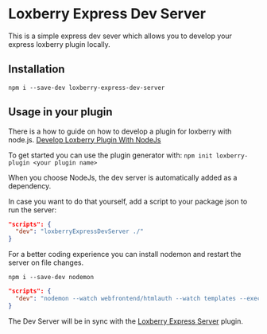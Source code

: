 # Loxberry Express Dev Server

This is a simple express dev sever which allows you to develop your express loxberry plugin locally.

## Installation

`npm i --save-dev loxberry-express-dev-server`

## Usage in your plugin

There is a how to guide on how to develop a plugin for loxberry with node.js. [Develop Loxberry Plugin With NodeJs]

To get started you can use the plugin generator with:
`npm init loxberry-plugin <your plugin name>`

When you choose NodeJs, the dev server is automatically added as a dependency.

In case you want to do that yourself, add a script to your package json to run the server:
```json
"scripts": {
  "dev": "loxberryExpressDevServer ./"
}
```

For a better coding experience you can install nodemon and restart the server on file changes.

`npm i --save-dev nodemon`
```json
"scripts": {
  "dev": "nodemon --watch webfrontend/htmlauth --watch templates --exec 'node_modules/.bin/loxberryExpressDevServer' -- ./"
}
```

The Dev Server will be in sync with the [Loxberry Express Server] plugin.

[Develop Loxberry Plugin With NodeJs]: https://loxwiki.atlassian.net/wiki/spaces/LOXBERRY/pages/1673625653/Node+JS+Plugin+Entwicklung´
[Loxberry Express Server]: https://loxwiki.atlassian.net/wiki/spaces/LOXBERRY/pages/1673527328/Express+Server

